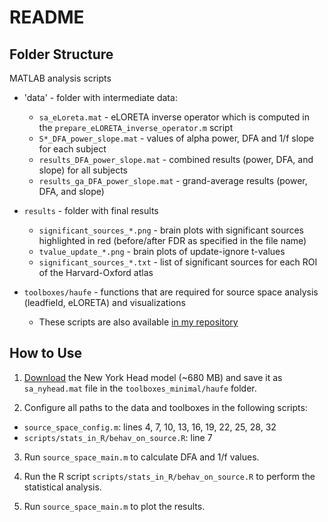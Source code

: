 # README

## Folder Structure
MATLAB analysis scripts

* 'data' - folder with intermediate data:
  * `sa_eLoreta.mat` - eLORETA inverse operator which is computed in the `prepare_eLORETA_inverse_operator.m` script
  * `S*_DFA_power_slope.mat` - values of alpha power, DFA and 1/f slope for each subject
  * `results_DFA_power_slope.mat` - combined results (power, DFA, and slope) for all subjects
  * `results_ga_DFA_power_slope.mat` - grand-average results (power, DFA, and slope)

      
* `results` - folder with final results

  * `significant_sources_*.png` - brain plots with significant sources highlighted in red (before/after FDR as specified in the file name)
  * `tvalue_update_*.png` - brain plots of update-ignore t-values 
  * `significant_sources_*.txt` - list of significant sources for each ROI of the Harvard-Oxford atlas


* `toolboxes/haufe` - functions that are required for source space analysis (leadfield, eLORETA) and visualizations

  * These scripts are also available [in my repository](https://github.com/ctrltz/bci-brain-connectivity/tree/master/toolboxes/haufe)
  
## How to Use

1. [Download](https://www.parralab.org/nyhead/sa_nyhead.mat) the New York 
Head model (~680 MB) and save it as `sa_nyhead.mat` file in the `toolboxes_minimal/haufe` 
folder.

2. Configure all paths to the data and toolboxes in the following scripts:

* `source_space_config.m`: lines 4, 7, 10, 13, 16, 19, 22, 25, 28, 32
* `scripts/stats_in_R/behav_on_source.R`: line 7

3. Run `source_space_main.m` to calculate DFA and 1/f values.

4. Run the R script `scripts/stats_in_R/behav_on_source.R` to perform the statistical analysis.

5. Run `source_space_main.m` to plot the results.
